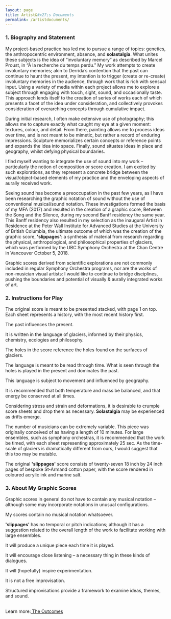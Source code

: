 ```yaml
---
layout: page
title: Artist&#x27;s Documents
permalink: /artistdocuments/
---
```


<h3>1.	Biography and Statement</h3>

<p class="artist">My project-based practice has led me to pursue a range of topics: genetics, the anthropocentric environment, absence, and <strong>solastalgia</strong>.  What unites these subjects is the idea of “involuntary memory” as described by Marcel Proust, in “À la recherche du temps perdu.” My work attempts to create involuntary memories; akin to Derrida’s contention that the past can continue to haunt the present, my intention is to trigger (create or re-create) involuntary memories in the audience, through work that is rich with sensual input. Using a variety of media within each project allows me to explore a subject through engaging with touch, sight, sound, and occasionally taste. This approach lends itself to the creation of series of works each of which presents a facet of the idea under consideration, and collectively provokes consideration of overarching concepts through cumulative impact.</p>

<p class="artist">During initial research, I often make extensive use of photography; this allows me to capture exactly what caught my eye at a given moment: textures, colour, and detail. From there, painting allows me to process ideas over time, and is not meant to be mimetic, but rather a record of enduring impressions. Sculpture memorializes certain concepts or reference points and expands the idea into space. Finally, sound situates ideas in place and geography, whilst defying physical boundaries.</p>

<p class="artist">I find myself wanting to integrate the use of sound into my work – particularly the notion of composition or score creation. I am excited by such explorations, as they represent a concrete bridge between the visual/object-based elements of my practice and the enveloping aspects of aurally received work.</p>

<p class="artist">Seeing sound has become a preoccupation in the past few years, as I have been researching the graphic notation of sound without the use of conventional musical/sound notation. These investigations formed the basis of my MFA (2017) and resulted in the creation of a graphic score, Between the Song and the Silence, during my second Banff residency the same year. This Banff residency also resulted in my selection as the inaugural Artist in Residence at the Peter Wall Institute for Advanced Studies at the University of British Columbia, the ultimate outcome of which was the creation of the graphic score, <strong>'slippages'</strong>: a synthesis of material from research regarding the physical, anthropological, and philosophical properties of glaciers, which was performed by the UBC Symphony Orchestra at the Chan Centre in Vancouver October 5, 2018.</p>

<p class="artist">Graphic scores derived from scientific explorations are not commonly included in regular Symphony Orchestra programs, nor are the works of non-musician visual artists: I would like to continue to bridge disciplines, pushing the boundaries and potential of visually & aurally integrated works of art.</p>



<h3>2.	Instructions for Play</h3>

<p class="artist">The original score is meant to be presented stacked, with page 1 on top. Each sheet represents a history, with the most recent history first.</p>

<p class="artist">The past influences the present.</p>

<p class="artist">It is written in the language of glaciers, informed by their physics, chemistry, ecologies and philosophy.</p>

<p class="artist">The holes in the score reference the holes found on the surfaces of glaciers.</p>

<p class="artist">The language is meant to be read through time. What is seen through the holes is played in the present and dominates the past.</p>

<p class="artist">This language is subject to movement and influenced by geography.</p>

<p class="artist">It is recommended that both temperature and mass be balanced, and that energy be conserved at all times.</p>

<p class="artist">Considering stress and strain and deformations, it is desirable to crumple score sheets and drop them as necessary. <strong>Solastalgia</strong> may be experienced as drifts emerge.</p>

<p class="artist">The number of musicians can be extremely variable. This piece was originally conceived of as having a length of 10 minutes. For large ensembles, such as symphony orchestras, it is recommended that the work be timed, with each sheet representing approximately 25 sec. As the time-scale of glaciers is dramatically different from ours, I would suggest that this too may be mutable.</p>

<p class="artist">The original <strong>'slippages'</strong>  score consists of twenty-seven 18 inch by 24 inch pages of bespoke St-Armand cotton paper, with the score rendered in coloured acrylic ink and marine salt.</p>

<h3>3.	About My Graphic Scores</h3>

<p class="artist">Graphic scores in general do not have to contain any musical notation – although some may incorporate notations in unusual configurations.</p>

<p class="artist">My scores contain no musical notation whatsoever.</p>

<p class="artist"><strong>'slippages'</strong>  has no temporal or pitch indications; although it has a suggestion related to the overall length of the work to facilitate working with large ensembles.</p>

<p class="artist">
It will produce a unique piece each time it is played.</p>

<p class="artist">It will encourage close listening – a necessary thing in these kinds of dialogues.</p>

<p class="artist">It will (hopefully) inspire experimentation.</p>

<p class="artist">It is not a free improvisation.</p>

<p class="artist">Structured improvisations provide a framework to examine ideas, themes, and sound.</p>

<br>
Learn more:<a href="https://egrguric.github.io/slippages/outcomes"> The Outcomes</a>
